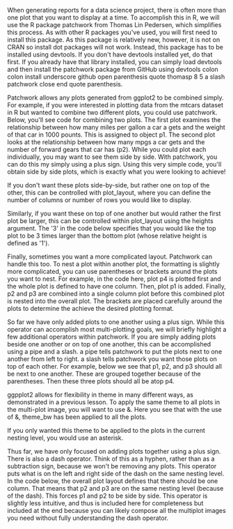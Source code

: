 When generating reports for a data science project, there is often more than one plot that you want to display at a time. To accomplish this in R, we will use the R package patchwork from Thomas Lin Pedersen, which simplifies this process. As with other R packages you've used, you will first need to install this package. As this package is relatively new, however, it is not on CRAN so install dot packages will not work. Instead, this package has to be installed using devtools. If you don't have devtools installed yet, do that first. If you already have that library installed, you can simply load devtools and then install the patchwork package from GitHub using devtools colon colon install underscore github open parenthesis quote thomasp 8 5 a slash patchwork close end quote parenthesis.

Patchwork allows any plots generated from ggplot2 to be combined simply. For example, if you were interested in plotting data from the mtcars dataset in R but wanted to combine two different plots, you could use patchwork. Below, you'll see code for combining two plots. The first plot examines the relationship between how many miles per gallon a car a gets and the weight of that car in 1000 pounts. This is assigned to object p1. The second plot looks at the relationship between how many mpgs a car gets and the number of forward gears that car has (p2). While you could plot each individually, you may want to see them side by side. With patchwork, you can do this my simply using a plus sign. Using this very simple code, you'll obtain side by side plots, which is exactly what you were looking to achieve! 

If you don't want these plots side-by-side, but rather one on top of the other, this can be controlled with plot_layout, where you can define the number of columns or number of rows you would like to display.

Similarly, if you want these on top of one another but would rather the first plot be larger, this can be controlled within plot_layout using the heights argument. The '3' in the code below specifies that you would like the top plot to be 3 times larger than the bottom plot (whose relative height is defined as '1').

Finally, sometimes you want a more complicated layout. Patchwork can handle this too. To nest a plot within another plot, the formatting is slightly more complicated, you can use parentheses or brackets around the plots you want to nest. For example, in the code here, plot p4 is plotted first and the whole plot is defined to have one column. Then, plot p1 is added. Finally, p2 and p3 are combined into a single column plot before this combined plot is nested into the overall plot. The brackets are placed carefully around the plots to determine the achieve the desired plotting format.

So far we have only added plots to one another using a plus sign. While this operator can accomplish most multi-plotting goals, we will briefly highlight a few additional operators within patchwork. If you are simply adding plots beside one another or on top of one another, this can be accomplished using a pipe and a slash. a pipe tells patchwork to put the plots next to one another from left to right. a slash tells patchwork you want those plots on top of each other. For example, below we see that p1, p2, and p3 should all be next to one another. These are grouped together because of the parentheses. Then these three plots should all be atop p4.

ggpplot2 allows for flexibility in theme in many different ways, as demonstrated in a previous lesson. To apply the same theme to all plots in the multi-plot image, you will want to use &. Here you see that with the use of &, theme_bw has been applied to all the plots.

If you only wanted this theme to be applied to the plots in the current nesting level, you would use an asterisk.

Thus far, we have only focused on adding plots together using a plus sign. There is also a dash operator. Think of this as a hyphen, rather than as a subtraction sign, because we won't be removing any plots. This operator puts what is on the left and right side of the dash on the same nesting level. In the code below, the overall plot layout defines that there should be one column. That means that p2 and p3 are on the same nesting level (because of the dash). This forces p1 and p2 to be side by side. This operator is slightly less intuitive, and thus is included here for completeness but included at the end because you can likely compose all the multiplot images you need without fully understanding the dash operator.